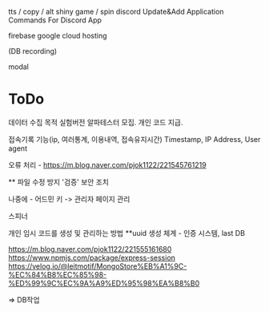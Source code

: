 tts / copy / alt
shiny game / spin discord
Update&Add Application Commands For Discord App

firebase
google cloud hosting

(DB recording)

modal

# ToDo

데이터 수집 목적 실험버전 알파테스터 모집. 개인 코드 지급.


접속기록 기능(ip, 여러통계, 이용내역, 접속유지시간) Timestamp, IP Address, User agent

오류 처리 - https://m.blog.naver.com/pjok1122/221545761219


** 파일 수정 방지 '검증' 보안 조치

나중에 - 어드민 키 -> 관리자 페이지 관리

스피너

개인 임시 코드를 생성 및 관리하는 방법
**uuid 생성 체계 - 인증 시스템, last DB

https://m.blog.naver.com/pjok1122/221555161680
https://www.npmjs.com/package/express-session
https://velog.io/@leitmotif/MongoStore%EB%A1%9C-%EC%84%B8%EC%85%98-%ED%99%9C%EC%9A%A9%ED%95%98%EA%B8%B0

=> DB작업
